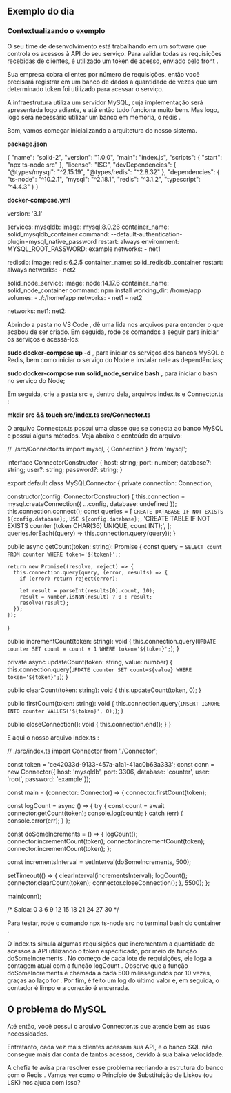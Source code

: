 ## Exemplo do dia

### Contextualizando o exemplo

O seu time de desenvolvimento está trabalhando em um software que controla os acessos à API do seu serviço. Para validar todas as requisições recebidas de clientes, é utilizado um token de acesso, enviado pelo front .

Sua empresa cobra clientes por número de requisições, então você precisará registrar em um banco de dados a quantidade de vezes que um determinado token foi utilizado para acessar o serviço.

A infraestrutura utiliza um servidor MySQL, cuja implementação será apresentada logo adiante, e até então tudo funciona muito bem. Mas logo, logo será necessário utilizar um banco em memória, o redis .

Bom, vamos começar inicializando a arquitetura do nosso sistema.

**package.json**

{
  "name": "solid-2",
  "version": "1.0.0",
  "main": "index.js",
  "scripts": {
    "start": "npx ts-node src"
  },
  "license": "ISC",
  "devDependencies": {
    "@types/mysql": "^2.15.19",
    "@types/redis": "^2.8.32"
  },
  "dependencies": {
    "ts-node": "^10.2.1",
    "mysql": "^2.18.1",
    "redis": "^3.1.2",
    "typescript": "^4.4.3"
  }
}


**docker-compose.yml**

version: '3.1'

services:
  mysqldb:
    image: mysql:8.0.26
    container_name: solid_mysqldb_container
    command: --default-authentication-plugin=mysql_native_password
    restart: always
    environment:
      MYSQL_ROOT_PASSWORD: example
    networks: 
      - net1

  redisdb:
    image: redis:6.2.5
    container_name: solid_redisdb_container
    restart: always
    networks: 
      - net2

  solid_node_service:
    image: node:14.17.6
    container_name: solid_node_container
    command: npm install
    working_dir: /home/app
    volumes:
      - ./:/home/app
    networks: 
      - net1
      - net2

networks: 
  net1:
  net2:

Abrindo a pasta no VS Code , dê uma lida nos arquivos para entender o que acabou de ser criado. Em seguida, rode os comandos a seguir para iniciar os serviços e acessá-los:

**sudo docker-compose up -d** , para iniciar os serviços dos bancos MySQL e Redis, bem como iniciar o serviço do Node e instalar nele as dependências;

**sudo docker-compose run solid_node_service bash** , para iniciar o bash no serviço do Node;

Em seguida, crie a pasta src e, dentro dela, arquivos index.ts e Connector.ts :


**mkdir src && touch src/index.ts src/Connector.ts**

O arquivo Connector.ts possui uma classe que se conecta ao banco MySQL e possui alguns métodos. Veja abaixo o conteúdo do arquivo:

// ./src/Connector.ts
import mysql, { Connection } from 'mysql';

interface ConnectorConstructor {
  host: string;
  port: number;
  database?: string;
  user?: string;
  password?: string;
}

export default class MySQLConnector {
  private connection: Connection;

  constructor(config: ConnectorConstructor) {
    this.connection = mysql.createConnection({ ...config, database: undefined });
    this.connection.connect();
    const queries = [
      `CREATE DATABASE IF NOT EXISTS ${config.database};`,
      `USE ${config.database};`,
      'CREATE TABLE IF NOT EXISTS counter (token CHAR(36) UNIQUE, count INT);',
    ];
    queries.forEach((query) => this.connection.query(query));
  }

  public async getCount(token: string): Promise<number> {
    const query = `SELECT count FROM counter WHERE token='${token}';`;

    return new Promise((resolve, reject) => {
      this.connection.query(query, (error, results) => {
        if (error) return reject(error);

        let result = parseInt(results[0].count, 10);
        result = Number.isNaN(result) ? 0 : result;
        resolve(result);
      });
    });
  }

  public incrementCount(token: string): void {
    this.connection.query(`UPDATE counter SET count = count + 1 WHERE token='${token}';`);
  }

  private async updateCount(token: string, value: number) {
    this.connection.query(`UPDATE counter SET count=${value} WHERE token='${token}';`);
  }

  public clearCount(token: string): void {
    this.updateCount(token, 0);
  }

  public firstCount(token: string): void {
    this.connection.query(`INSERT IGNORE INTO counter VALUES('${token}', 0);`);
  }

  public closeConnection(): void {
    this.connection.end();
  }
}

E aqui o nosso arquivo index.ts :

// ./src/index.ts
import Connector from './Connector';

const token = 'ce42033d-9133-457a-a1a1-41ac0b63a333';
const conn = new Connector({
  host: 'mysqldb',
  port: 3306,
  database: 'counter',
  user: 'root',
  password: 'example'});

const main = (connector: Connector) => {
  connector.firstCount(token);

  const logCount = async () => {
    try {
      const count = await connector.getCount(token);
      console.log(count);
    } catch (err) {
      console.error(err);
    }
  };

  const doSomeIncrements = () => {
    logCount();
    connector.incrementCount(token);
    connector.incrementCount(token);
    connector.incrementCount(token);
  };

  const incrementsInterval = setInterval(doSomeIncrements, 500);

  setTimeout(() => {
    clearInterval(incrementsInterval);
    logCount();
    connector.clearCount(token);
    connector.closeConnection();
  }, 5500);
};

main(conn);

/*
Saída:
0
3
6
9
12
15
18
21
24
27
30
*/

Para testar, rode o comando npx ts-node src no terminal bash do container .

O index.ts simula algumas requisições que incrementam a quantidade de acessos à API utilizando o token especificado, por meio da função doSomeIncrements . No começo de cada lote de requisições, ele loga a contagem atual com a função logCount . Observe que a função doSomeIncrements é chamada a cada 500 milissegundos por 10 vezes, graças ao laço for . Por fim, é feito um log do último valor e, em seguida, o contador é limpo e a conexão é encerrada.

## O problema do MySQL

Até então, você possui o arquivo Connector.ts que atende bem as suas necessidades.

Entretanto, cada vez mais clientes acessam sua API, e o banco SQL não consegue mais dar conta de tantos acessos, devido à sua baixa velocidade.

A chefia te avisa pra resolver esse problema recriando a estrutura do banco com o Redis . Vamos ver como o Princípio de Substituição de Liskov (ou LSK) nos ajuda com isso?
